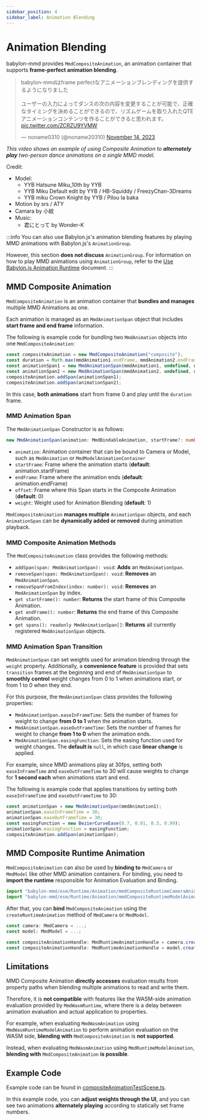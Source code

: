 ```yaml
---
sidebar_position: 4
sidebar_label: Animation Blending
---
```


# Animation Blending

babylon-mmd provides `MmdCompositeAnimation`, an animation container that supports **frame-perfect animation blending**.

<blockquote class="twitter-tweet" data-media-max-width="10000">
<p lang="ja" dir="ltr">
    babylon-mmdはframe perfectなアニメーションブレンディングを提供するようになりました
    <br/>
    <br/>
    ユーザーの入力によってダンスの次の内容を変更することが可能で、正確なタイミングを決めることができるので、リズムゲームを取り入れたQTEアニメーションコンテンツを作ることができると思われます。
    <a href="https://t.co/ZCRZU9YVMW">pic.twitter.com/ZCRZU9YVMW</a>
</p>
&mdash; noname0310 (@noname20310)
<a href="https://twitter.com/noname20310/status/1724322704323756229?ref_src=twsrc%5Etfw">
November 14, 2023
</a>
</blockquote>
<script async src="https://platform.twitter.com/widgets.js" charset="utf-8"></script> 

*This video shows an example of using Composite Animation to **alternately play** two-person dance animations on a single MMD model.*

Credit:
- Model:
  - YYB Hatsune Miku_10th by YYB
  - YYB Miku Default edit by YYB / HB-Squiddy / FreezyChan-3Dreams
  - YYB miku Crown Knight by YYB / Pilou la baka
- Motion by srs / ATY
- Camara by 小紋
- Music: 
  - 君にとって by Wonder-K 

:::info
You can also use Babylon.js's animation blending features by playing MMD animations with Babylon.js's `AnimationGroup`.

However, this section **does not discuss** `AnimationGroup`. For information on how to play MMD animations using `AnimationGroup`, refer to the [Use Babylon.js Animation Runtime](../use-babylonjs-animation-runtime#babylonjs-animation-group) document.
:::

## MMD Composite Animation

`MmdCompositeAnimation` is an animation container that **bundles and manages** multiple MMD Animations as one.

Each animation is managed as an `MmdAnimationSpan` object that includes **start frame and end frame** information.

The following is example code for bundling two `MmdAnimation` objects into one `MmdCompositeAnimation`:

```typescript
const compositeAnimation = new MmdCompositeAnimation("composite");
const duration = Math.max(mmdAnimation1.endFrame, mmdAnimation2.endFrame);
const animationSpan1 = new MmdAnimationSpan(mmdAnimation1, undefined, duration, 0, 1);
const animationSpan2 = new MmdAnimationSpan(mmdAnimation2, undefined, duration, 0, 1);
compositeAnimation.addSpan(animationSpan1);
compositeAnimation.addSpan(animationSpan2);
```

In this case, **both animations** start from frame 0 and play until the `duration` frame.

### MMD Animation Span

The `MmdAnimationSpan` Constructor is as follows:

```typescript
new MmdAnimationSpan(animation: MmdBindableAnimation, startFrame?: number, endFrame?: number, offset?: number, weight?: number): MmdAnimationSpan
```

- `animation`: Animation container that can be bound to Camera or Model, such as `MmdAnimation` or `MmdModelAnimationContainer`
- `startFrame`: Frame where the animation starts (**default**: animation.startFrame)
- `endFrame`: Frame where the animation ends (**default**: animation.endFrame)
- `offset`: Frame where this Span starts in the Composite Animation (**default**: 0)
- `weight`: Weight used for Animation Blending (**default**: 1)

`MmdCompositeAnimation` **manages multiple** `AnimationSpan` objects, and each `AnimationSpan` can be **dynamically added or removed** during animation playback.

### MMD Composite Animation Methods

The `MmdCompositeAnimation` class provides the following methods:

- `addSpan(span: MmdAnimationSpan): void`: **Adds** an `MmdAnimationSpan`.
- `removeSpan(span: MmdAnimationSpan): void`: **Removes** an `MmdAnimationSpan`.
- `removeSpanFromIndex(index: number): void`: **Removes** an `MmdAnimationSpan` by index.
- `get startFrame(): number`: **Returns** the start frame of this Composite Animation.
- `get endFrame(): number`: **Returns** the end frame of this Composite Animation.
- `get spans(): readonly MmdAnimationSpan[]`: **Returns** all currently registered `MmdAnimationSpan` objects.

### MMD Animation Span Transition

`MmdAnimationSpan` can set weights used for animation blending through the `weight` property. Additionally, a **convenience feature** is provided that sets `transition` frames at the beginning and end of `MmdAnimationSpan` to **smoothly control** weight changes from 0 to 1 when animations start, or from 1 to 0 when they end.

For this purpose, the `MmdAnimationSpan` class provides the following properties:

- `MmdAnimationSpan.easeInFrameTime`: Sets the number of frames for weight to change **from 0 to 1** when the animation starts.
- `MmdAnimationSpan.easeOutFrameTime`: Sets the number of frames for weight to change **from 1 to 0** when the animation ends.
- `MmdAnimationSpan.easingFunction`: Sets the easing function used for weight changes. The **default is** `null`, in which case **linear change** is applied.

For example, since MMD animations play at 30fps, setting both `easeInFrameTime` and `easeOutFrameTime` to 30 will cause weights to change for **1 second each** when animations start and end.

The following is example code that applies transitions by setting both `easeInFrameTime` and `easeOutFrameTime` to 30:

```typescript
const animationSpan = new MmdAnimationSpan(mmdAnimation1);
animationSpan.easeInFrameTime = 30;
animationSpan.easeOutFrameTime = 30;
const easingFunction = new BezierCurveEase(0.7, 0.01, 0.3, 0.99);
animationSpan.easingFunction = easingFunction;
compositeAnimation.addSpan(animationSpan);
```

## MMD Composite Runtime Animation

`MmdCompositeAnimation` can also be used by **binding to** `MmdCamera` or `MmdModel` like other MMD animation containers. For binding, you need to **import the runtime** responsible for Animation Evaluation and Binding.

```typescript
import "babylon-mmd/esm/Runtime/Animation/mmdCompositeRuntimeCameraAnimation";
import "babylon-mmd/esm/Runtime/Animation/mmdCompositeRuntimeModelAnimation";
```

After that, you can **bind** `MmdCompositeAnimation` using the `createRuntimeAnimation` method of `MmdCamera` or `MmdModel`.

```typescript
const camera: MmdCamera = ...;
const model: MmdModel = ...;

const compositeAnimationHandle: MmdRuntimeAnimationHandle = camera.createRuntimeAnimation(compositeAnimation);
const compositeAnimationHandle: MmdRuntimeAnimationHandle = model.createRuntimeAnimation(compositeAnimation);
```

## Limitations

MMD Composite Animation **directly accesses** evaluation results from property paths when blending multiple animations to read and write them.

Therefore, it is **not compatible** with features like the WASM-side animation evaluation provided by `MmdWasmRuntime`, where there is a delay between animation evaluation and actual application to properties.

For example, when evaluating `MmdWasmAnimation` using `MmdWasmRuntimeModelAnimation` to perform animation evaluation on the WASM side, **blending with** `MmdCompositeAnimation` is **not supported**.

Instead, when evaluating `MmdWasmAnimation` using `MmdRuntimeModelAnimation`, **blending with** `MmdCompositeAnimation` **is possible**.

## Example Code

Example code can be found in [compositeAnimationTestScene.ts](https://github.com/noname0310/babylon-mmd/blob/main/src/Test/Scene/compositeAnimationTestScene.ts).

In this example code, you can **adjust weights through the UI**, and you can see two animations **alternately playing** according to statically set frame numbers.
